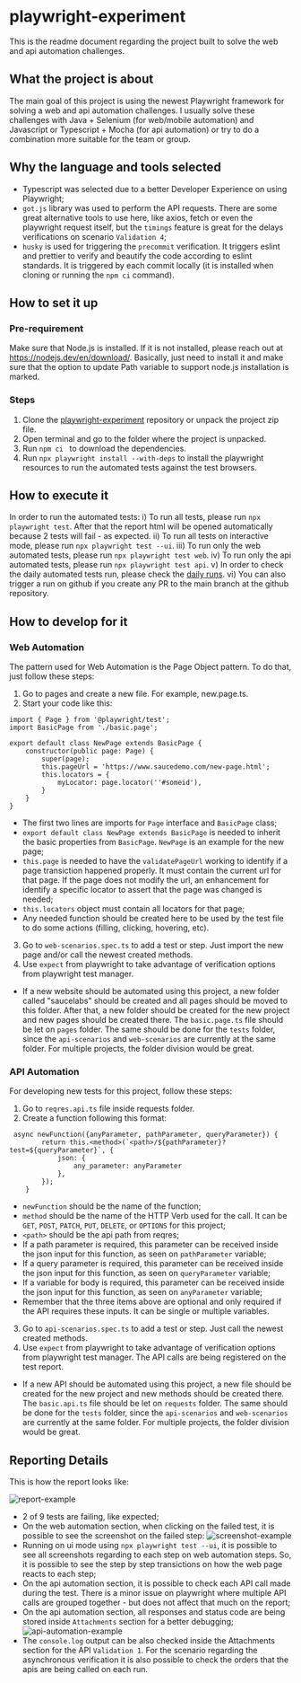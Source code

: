 # playwright-experiment
This is the readme document regarding the project built to solve the web and api automation challenges.

## What the project is about
The main goal of this project is using the newest Playwright framework for solving a web and api automation challenges. I usually solve these challenges with Java + Selenium (for web/mobile automation) and Javascript or Typescript + Mocha (for api automation) or try to do a combination more suitable for the team or group.

## Why the language and tools selected
- Typescript was selected due to a better Developer Experience on using Playwright;
- `got.js` library was used to perform the API requests. There are some great alternative tools to use here, like axios, fetch or even the playwright request itself, but the `timings` feature is great for the delays verifications on scenario `Validation 4`;
- `husky` is used for triggering the `precommit` verification. It triggers eslint and prettier to verify and beautify the code according to eslint standards. It is triggered by each commit locally (it is installed when cloning or running the `npm ci` command).

## How to set it up
### Pre-requirement
 Make sure that Node.js is installed. If it is not installed, please reach out at https://nodejs.dev/en/download/. Basically, just need to install it and make sure that the option to update Path variable to support node.js installation is marked.

### Steps
1. Clone the [playwright-experiment](https://github.com/KelvinKSPS/playwright-experiment ) repository or unpack the project zip file.
2. Open terminal and go to the folder where the project is unpacked.
3. Run ```npm ci ``` to download the dependencies.
4. Run ```npx playwright install --with-deps``` to install the playwright resources to run the automated tests against the test browsers.

## How to execute it
In order to run the automated tests:
i) To run all tests, please run ```npx playwright test```. After that the report html will be opened automatically because 2 tests will fail - as expected.
ii) To run all tests on interactive mode, please run ```npx playwright test --ui```.
iii) To run only the web automated tests, please run ```npx playwright test web```.
iv) To run only the api automated tests, please run ```npx playwright test api```.
v) In order to check the daily automated tests run, please check the [daily runs](https://github.com/KelvinKSPS/playwright-experiment/actions/).
vi) You can also trigger a run on github if you create any PR to the main branch at the github repository.

## How to develop for it
### Web Automation
The pattern used for Web Automation is the Page Object pattern.
To do that, just follow these steps:
1. Go to pages and create a new file. For example, new.page.ts.
2. Start your code like this:
```
import { Page } from '@playwright/test';
import BasicPage from './basic.page';

export default class NewPage extends BasicPage {
    constructor(public page: Page) {
        super(page);
        this.pageUrl = 'https://www.saucedemo.com/new-page.html';
        this.locators = {
            myLocator: page.locator(''#someid'),
        }
    }
}

```
- The first two lines are imports for `Page` interface and `BasicPage` class;
- `export default class NewPage extends BasicPage` is needed to inherit the basic properties from `BasicPage`. `NewPage` is an example for the new page;
- `this.page` is needed to have the `validatePageUrl` working to identify if a page transiction happened properly. It must contain the current url for that page. If the page does not modify the url, an enhancement for identify a specific locator to assert that the page was changed is needed;
- `this.locators` object must contain all locators for that page;
- Any needed function should be created here to be used by the test file to do some actions (filling, clicking, hovering, etc).

3. Go to `web-scenarios.spec.ts` to add a test or step. Just import the new page and/or call the newest created methods.
4. Use `expect` from playwright to take advantage of verification options from playwright test manager.
- If a new website should be automated using this project, a new folder called "saucelabs" should be created and all pages should be moved to this folder. After that, a new folder should be created for the new project and new pages should be created there. The `basic.page.ts` file should be let on `pages` folder. The same should be done for the `tests` folder, since the `api-scenarios` and `web-scenarios` are currently at the same folder. For multiple projects, the folder division would be great.


### API Automation
For developing new tests for this project, follow these steps:
1. Go to `reqres.api.ts` file inside requests folder.
2. Create a function following this format:
```
 async newFunction({anyParameter, pathParameter, queryParameter}) {
        return this.<method>(`<path>/${pathParameter}?test=${queryParameter}`, {
            json: {
                any_parameter: anyParameter
            },
        });
    }
```

- `newFunction` should be the name of the function;
- `method` should be the name of the HTTP Verb used for the call. It can be `GET`, `POST`, `PATCH`, `PUT`, `DELETE`, or `OPTIONS` for this project;
- `<path>` should be the api path from reqres;
- If a path parameter is required, this parameter can be received inside the json input for this function, as seen on `pathParameter` variable;
- If a query parameter is required, this parameter can be received inside the json input for this function, as seen on `queryParameter` variable;
- If a variable for body is required, this parameter can be received inside the json input for this function, as seen on `anyParameter` variable;
- Remember that the three items above are optional and only required if the API requires these inputs. It can be single or multiple variables.

3. Go to `api-scenarios.spec.ts` to add a test or step. Just call the newest created methods.
4. Use `expect` from playwright to take advantage of verification options from playwright test manager. The API calls are being registered on the test report.
- If a new API should be automated using this project, a new file should be created for the new project and new methods should be created there. The `basic.api.ts` file should be let on `requests` folder. The same should be done for the `tests` folder, since the `api-scenarios` and `web-scenarios` are currently at the same folder. For multiple projects, the folder division would be great.

## Reporting Details
This is how the report looks like:

![report-example](readme_files/report-example.png)

- 2 of 9 tests are failing, like expected;
- On the web automation section, when clicking on the failed test, it is possible to see the screenshot on the failed step:
![screenshot-example](readme_files/failed-screenshot-example.png)
- Running on ui mode using ```npx playwright test --ui```, it is possible to see all screenshots regarding to each step on web automation steps. So, it is possible to see the step by step transictions on how the web page reacts to each step;
- On the api automation section, it is possible to check each API call made during the test. There is a minor issue on playwright where multiple API calls are grouped together - but does not affect that much on the report;
- On the api automation section, all responses and status code are being stored inside `Attachments` section for a better debugging;
![api-automation-example](readme_files/api-automation-example.png)
- The `console.log` output can be also checked inside the Attachments section for the API `Validation 1`. For the scenario regarding the asynchronous verification it is also possible to check the orders that the apis are being called on each run.
